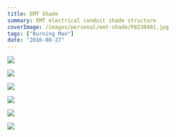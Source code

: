 ```yaml
---
title: EMT Shade
summary: EMT electrical conduit shade structure
coverImage: /images/personal/emt-shade/P8230401.jpg
tags: ["Burning Man"]
date: "2016-08-27"
---
```


![](/images/personal/emt-shade/P8291142.jpg)

![](/images/personal/emt-shade/P8230384.jpg)

![](/images/personal/emt-shade/P8230387.jpg)

![](/images/personal/emt-shade/P8230390.jpg)

![](/images/personal/emt-shade/P8230394.jpg)

![](/images/personal/emt-shade/P8230403.jpg)
